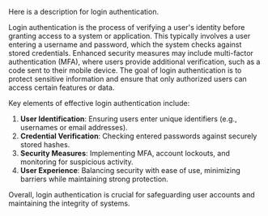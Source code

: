 Here is a description for login authentication.


Login authentication is the process of verifying a user's identity before granting access to a system or application. This typically involves a user entering a username and password, which the system checks against stored credentials. Enhanced security measures may include multi-factor authentication (MFA), where users provide additional verification, such as a code sent to their mobile device. The goal of login authentication is to protect sensitive information and ensure that only authorized users can access certain features or data. 

Key elements of effective login authentication include:

1. **User Identification**: Ensuring users enter unique identifiers (e.g., usernames or email addresses).
2. **Credential Verification**: Checking entered passwords against securely stored hashes.
3. **Security Measures**: Implementing MFA, account lockouts, and monitoring for suspicious activity.
4. **User Experience**: Balancing security with ease of use, minimizing barriers while maintaining strong protection.

Overall, login authentication is crucial for safeguarding user accounts and maintaining the integrity of systems.
